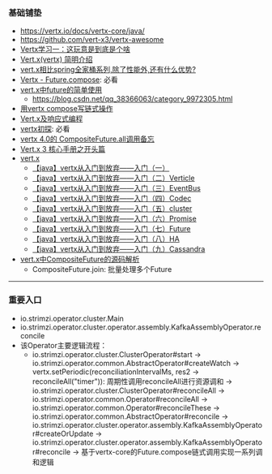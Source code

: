 ### 基础铺垫
- https://vertx.io/docs/vertx-core/java/
- https://github.com/vert-x3/vertx-awesome
- [Vertx学习一：这玩意是到底是个啥](https://blog.csdn.net/lizhou828/article/details/93297153)
- [Vert.x(vertx) 简明介绍](https://blog.csdn.net/king_kgh/article/details/80772657)
- [vert.x相比spring全家桶系列,除了性能外,还有什么优势?](https://www.zhihu.com/question/277219881)
- [Vertx - Future.compose](https://www.jianshu.com/p/38acf2cc6f2f): 必看
- [vert.x中future的简单使用](https://blog.csdn.net/qq_38366063/article/details/105906296)
    - https://blog.csdn.net/qq_38366063/category_9972305.html
- [用vertx compose写链式操作](https://blog.51cto.com/kankan/1929999)
- [Vert.x及响应式编程](https://www.jianshu.com/p/3dbd5dff486b)
- [vertx初探](https://segmentfault.com/a/1190000021036621?utm_source=tag-newest): 必看
- [vertx 4.0的 CompositeFuture.all调用备忘](https://blog.csdn.net/wbkys/article/details/115374703)
- [Vert.x 3 核心手册之开头篇](https://www.jianshu.com/p/68a33b610fac)
- [vert.x](https://blog.csdn.net/z449077880/category_10683523.html)
    - [【java】vertx从入门到放弃——入门（一）](https://blog.csdn.net/z449077880/article/details/111571754)
    - [【java】vertx从入门到放弃——入门（二）Verticle](https://blog.csdn.net/z449077880/article/details/111603445)
    - [【java】vertx从入门到放弃——入门（三）EventBus](https://blog.csdn.net/z449077880/article/details/111630990)
    - [【java】vertx从入门到放弃——入门（四）Codec](https://blog.csdn.net/z449077880/article/details/111660439)
    - [【java】vertx从入门到放弃——入门（五）cluster](https://blog.csdn.net/z449077880/article/details/111693768)
    - [【java】vertx从入门到放弃——入门（六）Promise](https://blog.csdn.net/z449077880/article/details/111830185)
    - [【java】vertx从入门到放弃——入门（七）Future](https://blog.csdn.net/z449077880/article/details/111879421)
    - [【java】vertx从入门到放弃——入门（八）HA](https://blog.csdn.net/z449077880/article/details/111941718)
    - [【java】vertx从入门到放弃——入门（九）Cassandra](https://blog.csdn.net/z449077880/article/details/112230822)
- [vert.x中CompositeFuture的源码解析](https://zhuanlan.zhihu.com/p/36012276)
    - CompositeFuture.join: 批量处理多个Future

---
### 重要入口
- io.strimzi.operator.cluster.Main
- io.strimzi.operator.cluster.operator.assembly.KafkaAssemblyOperator.reconcile
- 该Operator主要逻辑流程：
    - io.strimzi.operator.cluster.ClusterOperator#start -> io.strimzi.operator.common.AbstractOperator#createWatch -> vertx.setPeriodic(reconciliationIntervalMs, res2 -> reconcileAll("timer")): 周期性调用reconcileAll进行资源调和 -> io.strimzi.operator.cluster.ClusterOperator#reconcileAll -> io.strimzi.operator.common.Operator#reconcileAll -> io.strimzi.operator.common.Operator#reconcileThese -> io.strimzi.operator.common.AbstractOperator#reconcile -> io.strimzi.operator.cluster.operator.assembly.KafkaAssemblyOperator#createOrUpdate -> io.strimzi.operator.cluster.operator.assembly.KafkaAssemblyOperator#reconcile -> 基于vertx-core的Future.compose链式调用实现一系列调和逻辑